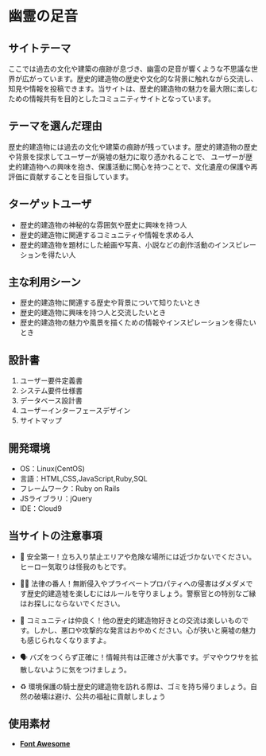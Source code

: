 # 幽霊の足音

## サイトテーマ
  ここでは過去の文化や建築の痕跡が息づき、幽霊の足音が響くような不思議な世界が広がっています。歴史的建造物の歴史や文化的な背景に触れながら交流し、知見や情報を投稿できます。当サイトは、歴史的建造物の魅力を最大限に楽しむための情報共有を目的としたコミュニティサイトとなっています。

## テーマを選んだ理由
歴史的建造物には過去の文化や建築の痕跡が残っています。歴史的建造物の歴史や背景を探求してユーザーが廃墟の魅力に取り憑かれることで、
ユーザーが歴史的建造物への興味を抱き、保護活動に関心を持つことで、文化遺産の保護や再評価に貢献することを目指しています。

## ターゲットユーザ

-   歴史的建造物の神秘的な雰囲気や歴史に興味を持つ人
-   歴史的建造物に関連するコミュニティや情報を求める人
-   歴史的建造物を題材にした絵画や写真、小説などの創作活動のインスピレーションを得たい人

## 主な利用シーン

-   歴史的建造物に関連する歴史や背景について知りたいとき
-   歴史的建造物に興味を持つ人と交流したいとき
-   歴史的建造物の魅力や風景を描くための情報やインスピレーションを得たいとき


## 設計書

1.  ユーザー要件定義書
2.  システム要件仕様書
3.  データベース設計書
4.  ユーザーインターフェースデザイン
5.  サイトマップ

## 開発環境

-   OS：Linux(CentOS)
-   言語：HTML,CSS,JavaScript,Ruby,SQL
-   フレームワーク：Ruby on Rails
-   JSライブラリ：jQuery
-   IDE：Cloud9

## 当サイトの注意事項

-   🚧 安全第一！立ち入り禁止エリアや危険な場所には近づかないでください。ヒーロー気取りは怪我のもとです。

-   🕵️‍♂️ 法律の番人！無断侵入やプライベートプロパティへの侵害はダメダメです歴史的建造墟を楽しむにはルールを守りましょう。警察官との特別なご縁はお探しにならないでください。
-  💬 コミュニティは仲良く！他の歴史的建造物好きとの交流は楽しいものです。しかし、悪口や攻撃的な発言はおやめください。心が狭いと廃墟の魅力も感じられなくなりますよ。
-   🗣 バズをつくらず正確に！情報共有は正確さが大事です。デマやウワサを拡散しないように気をつけましょう。
-   ♻️ 環境保護の騎士歴史的建造物を訪れる際は、ゴミを持ち帰りましょう。自然の破壊は避け、公共の福祉に貢献しましょう

## 使用素材

-  [**Font Awesome**](https://fontawesome.com/)
